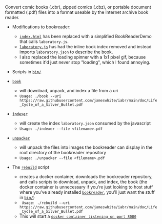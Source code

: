 Convert comic books (.cbr), zipped comics (.cbz), or portable document formatted (.pdf) files into a format useable by the Internet archive book reader.


  - Modifications to bookreader:
    - [`index.html`](/bookreader/index.html) has been replaced with a simplified BookReaderDemo that calls `laboratory.js`.
    - [`laboratory.js`](/bookreader/laboratory.js) has had the inline book index removed and instead imports `laboratory.json` to describe the book.
    - I also replaced the loading spinner with a 1x1 pixel gif, because sometimes it'd just never stop "loading", which I found annoying.

  - Scripts in [`bin/`](/bin)

  - [`book`](/bin/book)
    - will download, unpack, and index a file from a uri
    - `Usage: ./book --uri https://raw.githubusercontent.com/jameswhite/iabr/main/doc/Life_Cycle_of_a_Silver_Bullet.pdf`

  - [`indexer`](/bin/indexer)
    - will create the index `laboratory.json` consumed by the javascript
    - `Usage: ./indexer --file <filename>.pdf`

  - [`unpacker`](/bin/unpacker)
    - will unpack the files into images the bookreader can display in the root directory of the bookreader repository
    - `Usage: ./unpacker --file <filename>.pdf`


  - The [`rebuild`](/rebuild) script
    - creates a docker container, downloads the bookreader repository, and calls scripts to download, unpack, and index, the book (the docker container is unnecessary if you're just looking to host stuff where you've already installed [`bookreader`](https://github.com/internetarchive/bookreader), you'll just want the stuff in [`bin/`](/bin))
    - ` Usage: ./rebuild --uri https://raw.githubusercontent.com/jameswhite/iabr/main/doc/Life_Cycle_of_a_Silver_Bullet.pdf`
    - This will start a [`docker container listening on port 8000`](https://127.0.0.1:8000)
